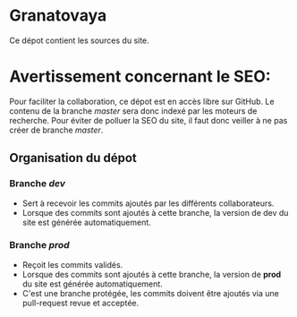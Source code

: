 # Granatovaya

Ce dépot contient les sources du site.

# Avertissement concernant le SEO:
Pour faciliter la collaboration, ce dépot est en accès libre sur GitHub. Le contenu de la branche *master* sera donc indexé par les moteurs de recherche. Pour éviter de polluer la SEO du site, il faut donc veiller à ne pas créer de branche *master*.

## Organisation du dépot
### Branche *dev*
- Sert à recevoir les commits ajoutés par les différents collaborateurs.
- Lorsque des commits sont ajoutés à cette branche, la version de dev du site est générée automatiquement.
### Branche *prod*
- Reçoit les commits validés.
- Lorsque des commits sont ajoutés à cette branche, la version de **prod** du site est générée automatiquement.
- C'est une branche protégée, les commits doivent être ajoutés via une pull-request revue et acceptée.